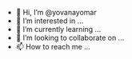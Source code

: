 - 👋 Hi, I’m @yovanayomar
- 👀 I’m interested in ...
- 🌱 I’m currently learning ...
- 💞️ I’m looking to collaborate on ...
- 📫 How to reach me ...

<!---
yovanayomar/yovanayomar is a ✨ special ✨ repository because its `README.md` (this file) appears on your GitHub profile.
You can click the Preview link to take a look at your changes.
--->
